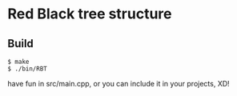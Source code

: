 # Red Black tree structure
## Build
```
$ make
$ ./bin/RBT
```
have fun in src/main.cpp, or you can include it in your projects, XD!
